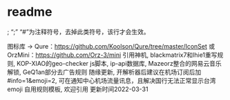 # readme
; “;” “#”为注释符号，去掉此类符号，该行才会生效。

图标库 → Qure：https://github.com/Koolson/Qure/tree/master/IconSet 或 OrzMini：https://github.com/Orz-3/mini
引用神机, blackmatrix7和lhie1重写规则, KOP-XIAO的geo-checker js脚本, ip-api数据库, Mazeorz整合的网易云音乐解锁, GeQ1an部分去广告规则
随缘更新, 开解析器后建议在机场订阅后加 #info=1&emoji=2, 可在通知中心机场流量讯息，且解决国行无法正常显示台湾emoji
自用规则模板, 欢迎引用
更新时间2022-03-31
